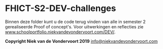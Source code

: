 # FHICT-S2-DEV-challenges

Binnen deze folder kunt u de code terug vinden van alle in semester 2 gerealiseerde Proof of concept's. Voor uitwerkingen en reflecties zie www.schoolportfolio.niekvandevondervoort.com/DEV/.
 
**Copyright Niek van de Vondervoort 2019**
info@niekvandevondervoort.com